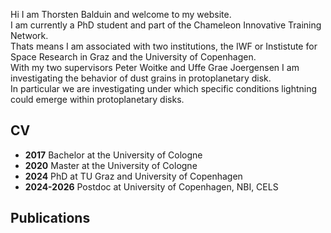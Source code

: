 <!--<h1>Thorsten Balduin</h1>-->
Hi I am Thorsten Balduin and welcome to my website.<br>
I am currently a PhD student and part of the Chameleon Innovative Training Network.<br>
Thats means I am associated with two institutions, the IWF or Instistute for Space Research in Graz and the University of Copenhagen.<br>
With my two supervisors Peter Woitke and Uffe Grae Joergensen I am investigating the behavior of dust grains in protoplanetary disk.<br>
In particular we are investigating under which specific conditions lightning could emerge within protoplanetary disks.<br>
<h2>CV</h2>
<ul>
  <li><b>2017</b> Bachelor at the University of Cologne </li>
  <li><b>2020</b> Master at the University of Cologne </li>
  <li><b>2024</b> PhD at TU Graz and University of Copenhagen</li>
  <li><b>2024-2026</b> Postdoc at University of Copenhagen, NBI, CELS </li>
</ul>  
<h2>Publications</h2>
<div width=750px height=300px>
</div>
